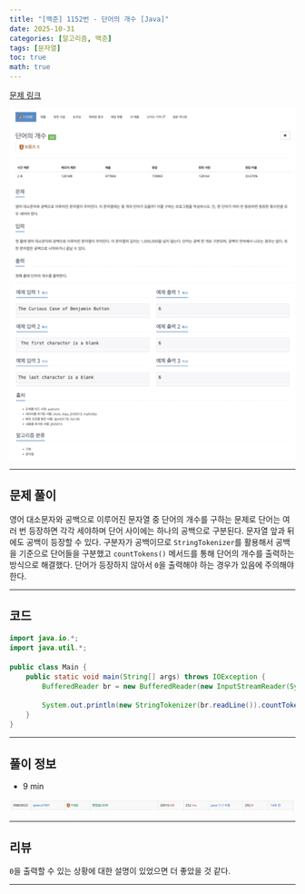 ```yaml
---
title: "[백준] 1152번 - 단어의 개수 [Java]"
date: 2025-10-31
categories: [알고리즘, 백준]
tags: [문자열]
toc: true
math: true
---
```


[문제 링크](https://www.acmicpc.net/problem/1152)

![](/assets/posts/2025-10/2025-10-31/백준%201152%20단어의%20개수/photo1.png)
![](/assets/posts/2025-10/2025-10-31/백준%201152%20단어의%20개수/photo2.png)

---

## 문제 풀이

영어 대소문자와 공백으로 이루어진 문자열 중 단어의 개수를 구하는 문제로 단어는 여러 번 등장하면 각각 세야하며 단어 사이에는 하나의 공백으로 구분된다. 문자열 앞과 뒤에도 공백이 등장할 수 있다. 구분자가 공백이므로 `StringTokenizer`를 활용해서 공백을 기준으로 단어들을 구분했고 `countTokens()` 메서드를 통해 단어의 개수를 출력하는 방식으로 해결했다. 단어가 등장하지 않아서 `0`을 출력해야 하는 경우가 있음에 주의해야 한다.

---

## 코드

```java
import java.io.*;
import java.util.*;

public class Main {
    public static void main(String[] args) throws IOException {
        BufferedReader br = new BufferedReader(new InputStreamReader(System.in));

        System.out.println(new StringTokenizer(br.readLine()).countTokens());
    }
}
```

---

## 풀이 정보

- 9 min

![](/assets/posts/2025-10/2025-10-31/백준%201152%20단어의%20개수/photo3.png)

---

## 리뷰

`0`을 출력할 수 있는 상황에 대한 설명이 있었으면 더 좋았을 것 같다.

---
